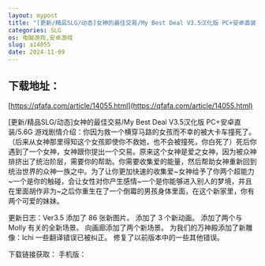 ```yaml
---
layout: mypost
title: "[更新/精品SLG/动态]女神的最佳交易/My Best Deal V3.5汉化版 PC+安卓直装/5.6G"
categories: SLG
os: 电脑游戏,安卓游戏
slug: a14055
date: 2024-11-09
---
```


## 下载地址：

[https://qfafa.com/article/14055.html](https://qfafa.com/article/14055.html)

\[更新/精品SLG/动态\]女神的最佳交易/My Best Deal V3.5汉化版 PC+安卓直装/5.6G
游戏剧情介绍：你因为救一个横穿马路的女孩而不幸的被大卡车撞死了。（后来从女神那里得知这个女孩即使你不救她，也不会被撞死，你白死了）死后你遇到了一个女神，女神跟你提出一个交易。原来这个女神是爱之女神，因为被众神排挤出了统治阶层，需要你的帮助。你需要收集爱的能量，然后帮助女神重新回到统治世界的众神一族之中。为了让你更加快速的收集爱~女神给予了你两个超能力~一个是你的触碰，会让女性对你产生感情~一个是你能够进入别人的梦境，并且在里面胡作非为~之后你重生在了一个倒霉的男孩身体里面，在这个新家里，你有两个可爱的妹妹。

更新日志：Ver3.5
添加了 86 张新图片。
添加了 3 个新动画。
添加了两个与 Molly 有关的全新场景。
向画廊添加了两个新场景。
为我们的万神殿添加了新雕像：Ichi
一些翻译错误已被纠正。
修复了以前版本中的一些其他错误。

下载链接获取：
手机版：
